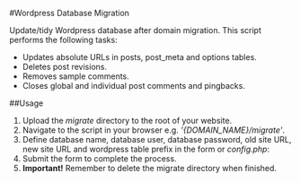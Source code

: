 #Wordpress Database Migration

Update/tidy Wordpress database after domain migration. This script performs the following tasks:

* Updates absolute URLs in posts, post_meta and options tables.
* Deletes post revisions.
* Removes sample comments.
* Closes global and individual post comments and pingbacks.

##Usage

1. Upload the *migrate* directory to the root of your website.
2. Navigate to the script in your browser e.g. *'{DOMAIN_NAME}/migrate'*.
3. Define database name, database user, database password, old site URL, new site URL and wordpress table prefix in the form or *config.php*:
4. Submit the form to complete the process.
5. **Important!** Remember to delete the migrate directory when finished.